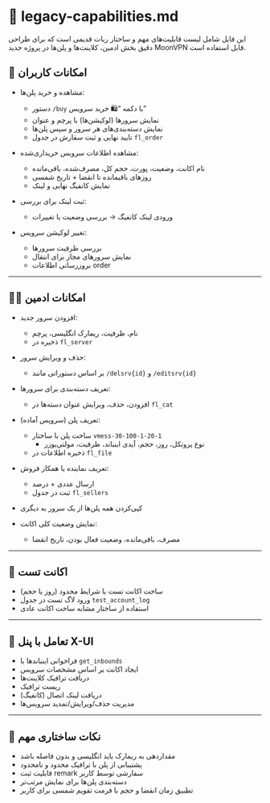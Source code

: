 # 📜 legacy-capabilities.md

این فایل شامل لیست قابلیت‌های مهم و ساختار ربات قدیمی است که برای طراحی دقیق بخش ادمین، کلاینت‌ها و پلن‌ها در پروژه جدید MoonVPN قابل استفاده است.

## 👥 امکانات کاربران

- مشاهده و خرید پلن‌ها:
  - دستور `/buy` یا دکمه “🛍 خرید سرویس”
  - نمایش سرورها (لوکیشن‌ها) با پرچم و عنوان
  - نمایش دسته‌بندی‌های هر سرور و سپس پلن‌ها
  - تایید نهایی و ثبت سفارش در جدول `fl_order`

- مشاهده اطلاعات سرویس خریداری‌شده:
  - نام اکانت، وضعیت، پورت، حجم کل، مصرف‌شده، باقی‌مانده
  - روزهای باقیمانده تا انقضا + تاریخ شمسی
  - نمایش کانفیگ نهایی و لینک

- ثبت لینک برای بررسی:
  - ورودی لینک کانفیگ → بررسی وضعیت یا تغییرات

- تغییر لوکیشن سرویس:
  - بررسی ظرفیت سرورها
  - نمایش سرورهای مجاز برای انتقال
  - بروزرسانی اطلاعات order

---

## 🧑‍💼 امکانات ادمین

- افزودن سرور جدید:
  - نام، ظرفیت، ریمارک انگلیسی، پرچم
  - ذخیره در `fl_server`

- حذف و ویرایش سرور:
  - بر اساس دستوراتی مانند `/delsrv{id}` و `/editsrv{id}`

- تعریف دسته‌بندی برای سرورها:
  - افزودن، حذف، ویرایش عنوان دسته‌ها در `fl_cat`

- تعریف پلن (سرویس آماده):
  - ساخت پلن با ساختار `vmess-30-100-1-20-1`
    - نوع پروتکل، روز، حجم، آیدی اینباند، ظرفیت، مولتی‌یوزر
  - ذخیره اطلاعات در `fl_file`

- تعریف نماینده یا همکار فروش:
  - ارسال عددی + درصد
  - ثبت در جدول `fl_sellers`

- کپی‌کردن همه پلن‌ها از یک سرور به دیگری

- نمایش وضعیت کلی اکانت:
  - مصرف، باقی‌مانده، وضعیت فعال بودن، تاریخ انقضا

---

## 🧪 اکانت تست

- ساخت اکانت تست با شرایط محدود (روز یا حجم)
- ورود لاگ تست در جدول `test_account_log`
- استفاده از ساختار مشابه ساخت اکانت عادی

---

## 🔁 تعامل با پنل X-UI

- فراخوانی اینباندها با `get_inbounds`
- ایجاد اکانت بر اساس مشخصات سرویس
- دریافت ترافیک کلاینت‌ها
- ریست ترافیک
- دریافت لینک اتصال (کانفیگ)
- مدیریت حذف/ویرایش/تمدید سرویس‌ها

---

## 🧠 نکات ساختاری مهم

- مقداردهی به ریمارک باید انگلیسی و بدون فاصله باشد
- پشتیبانی از پلن با ترافیک محدود و نامحدود
- قابلیت ثبت remark سفارشی توسط کاربر
- دسته‌بندی پلن‌ها برای نمایش مرتب‌تر
- تطبیق زمان انقضا و حجم با فرمت تقویم شمسی برای کاربر
